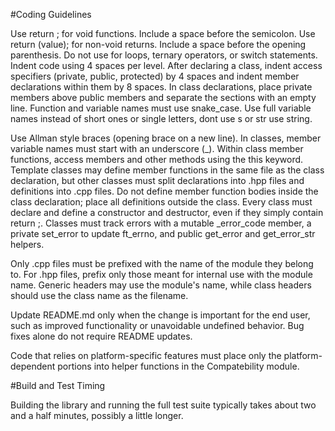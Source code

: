#Coding Guidelines

Use return ; for void functions. Include a space before the semicolon.
Use return (value); for non-void returns. Include a space before the opening parenthesis.
Do not use for loops, ternary operators, or switch statements.
Indent code using 4 spaces per level.
After declaring a class, indent access specifiers (private, public, protected) by 4 spaces and indent member declarations within them by 8 spaces.
In class declarations, place private members above public members and separate the sections with an empty line.
Function and variable names must use snake_case.
Use full variable names instead of short ones or single letters, dont use s or str use string.

Use Allman style braces (opening brace on a new line).
In classes, member variable names must start with an underscore (_).
Within class member functions, access members and other methods using the this keyword.
Template classes may define member functions in the same file as the class declaration, but
other classes must split declarations into .hpp files and definitions into .cpp files.
Do not define member function bodies inside the class declaration; place all definitions outside the class.
Every class must declare and define a constructor and destructor, even if they simply contain return ;.
Classes must track errors with a mutable _error_code member, a private set_error to update ft_errno, and public get_error and get_error_str helpers.

Only .cpp files must be prefixed with the name of the module they belong to.
For .hpp files, prefix only those meant for internal use with the module name.
Generic headers may use the module's name, while class headers should use the class name as the filename.

Update README.md only when the change is important for the end user, such as improved functionality or unavoidable undefined behavior. Bug fixes alone do not require README updates.

Code that relies on platform-specific features must place only the platform-dependent portions into helper functions in the Compatebility module.

#Build and Test Timing

Building the library and running the full test suite typically takes about two and a half minutes, possibly a little longer.
